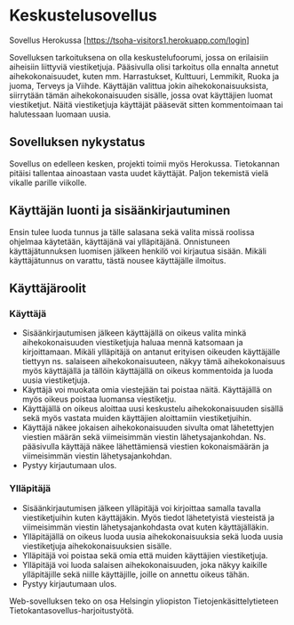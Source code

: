 # Keskustelusovellus

Sovellus Herokussa [https://tsoha-visitors1.herokuapp.com/login]

Sovelluksen tarkoituksena on olla keskustelufoorumi, jossa on erilaisiin aiheisiin liittyviä viestiketjuja. Pääsivulla olisi tarkoitus olla ennalta annetut aihekokonaisuudet, kuten mm. Harrastukset, Kulttuuri, Lemmikit, Ruoka ja juoma, Terveys ja Viihde. Käyttäjän valittua jokin aihekokonaisuuksista, siirrytään tämän aihekokonaisuuden sisälle, jossa ovat käyttäjien luomat viestiketjut. Näitä viestiketjuja käyttäjät pääsevät sitten kommentoimaan tai halutessaan luomaan uusia.

## Sovelluksen nykystatus
Sovellus on edelleen kesken, projekti toimii myös Herokussa. Tietokannan pitäisi tallentaa ainoastaan vasta uudet käyttäjät. Paljon tekemistä vielä vikalle parille viikolle.

## Käyttäjän luonti ja sisäänkirjautuminen
Ensin tulee luoda tunnus ja tälle salasana sekä valita missä roolissa ohjelmaa käytetään, käyttäjänä vai ylläpitäjänä.
Onnistuneen käyttäjätunnuksen luomisen jälkeen henkilö voi kirjautua sisään.
Mikäli käyttäjätunnus on varattu, tästä nousee käyttäjälle ilmoitus.

## Käyttäjäroolit
### Käyttäjä
- Sisäänkirjautumisen jälkeen käyttäjällä on oikeus valita minkä aihekokonaisuuden viestiketjuja haluaa mennä katsomaan ja kirjoittamaan. Mikäli ylläpitäjä on antanut erityisen oikeuden käyttäjälle tiettyyn ns. salaiseen aihekokonaisuuteen, näkyy tämä aihekokonaisuus myös käyttäjällä ja tällöin käyttäjällä on oikeus kommentoida ja luoda uusia viestiketjuja.
- Käyttäjä voi muokata omia viestejään tai poistaa näitä. Käyttäjällä on myös oikeus poistaa luomansa viestiketju.
- Käyttäjällä on oikeus aloittaa uusi keskustelu aihekokonaisuuden sisällä sekä myös vastata muiden käyttäjien aloittamiin viestiketjuihin.
- Käyttäjä näkee jokaisen aihekokonaisuuden sivulta omat lähetettyjen viestien määrän sekä viimeisimmän viestin lähetysajankohdan. Ns. pääsivulla käyttäjä näkee lähettämiensä viestien kokonaismäärän ja viimeisimmän viestin lähetysajankohdan.
- Pystyy kirjautumaan ulos.

### Ylläpitäjä
- Sisäänkirjautumisen jälkeen ylläpitäjä voi kirjoittaa samalla tavalla viestiketjuihin kuten käyttäjäkin. Myös tiedot lähetetyistä viesteistä ja viimeisimmän viestin lähetysajankohdasta ovat kuten käyttäjälläkin.
- Ylläpitäjällä on oikeus luoda uusia aihekokonaisuuksia sekä luoda uusia viestiketjuja aihekokonaisuuksien sisälle.
- Ylläpitäjä voi poistaa sekä omia että muiden käyttäjien viestiketjuja.
- Ylläpitäjä voi luoda salaisen aihekokonaisuuden, joka näkyy kaikille ylläpitäjille sekä niille käyttäjille, joille on annettu oikeus tähän.
- Pystyy kirjautumaan ulos.


Web-sovelluksen teko on osa Helsingin yliopiston Tietojenkäsittelytieteen Tietokantasovellus-harjoitustyötä.

